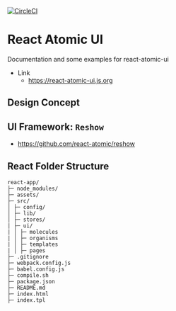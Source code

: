 [![CircleCI](https://circleci.com/gh/react-atomic/react-atomic-ui/tree/main.svg?style=svg)](https://circleci.com/gh/react-atomic/react-atomic-ui/tree/main)

React Atomic UI
====

Documentation and some examples for react-atomic-ui

* Link
   * https://react-atomic-ui.js.org


## Design Concept

## UI Framework: `Reshow`
* https://github.com/react-atomic/reshow

## React Folder Structure
```
react-app/ 
├─ node_modules/ 
├─ assets/ 
├─ src/
│ ├─ config/
│ ├─ lib/
│ ├─ stores/
| ├─ ui/ 
| │ ├─ molecules 
| │ ├─ organisms 
| │ ├─ templates 
| │ ├─ pages 
├─ .gitignore
├─ webpack.config.js
├─ babel.config.js
├─ compile.sh
├─ package.json
├─ README.md 
├─ index.html 
├─ index.tpl
```
